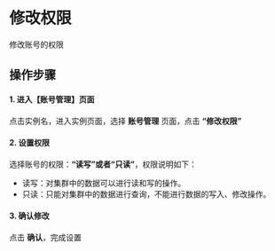 # 修改权限
修改账号的权限

## 操作步骤
#### 1. 进入【账号管理】页面
点击实例名，进入实例页面，选择 **账号管理** 页面，点击 **“修改权限”**

#### 2. 设置权限
选择账号的权限：**“读写”或者“只读”**，权限说明如下：
-  读写：对集群中的数据可以进行读和写的操作。
-  只读：只能对集群中的数据进行查询，不能进行数据的写入、修改操作。

#### 3. 确认修改
点击 **确认**，完成设置
